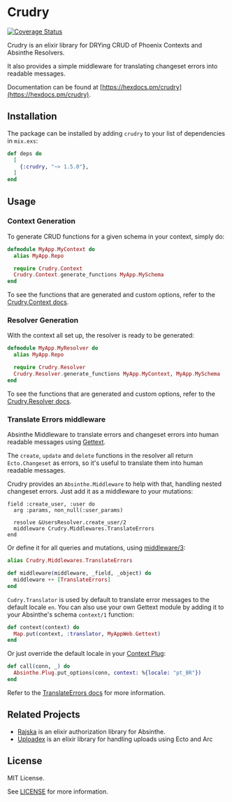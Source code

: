# Crudry

[![Coverage Status](https://coveralls.io/repos/github/gabrielpra1/crudry/badge.svg?branch=master)](https://coveralls.io/github/gabrielpra1/crudry?branch=master)

Crudry is an elixir library for DRYing CRUD of Phoenix Contexts and Absinthe Resolvers.

It also provides a simple middleware for translating changeset errors into readable messages.

Documentation can be found at [https://hexdocs.pm/crudry](https://hexdocs.pm/crudry).

## Installation

The package can be installed by adding `crudry` to your list of dependencies in `mix.exs`:

```elixir
def deps do
  [
    {:crudry, "~> 1.5.0"},
  ]
end
```

## Usage

### Context Generation

To generate CRUD functions for a given schema in your context, simply do:

```elixir
defmodule MyApp.MyContext do
  alias MyApp.Repo

  require Crudry.Context
  Crudry.Context.generate_functions MyApp.MySchema
end
```

To see the functions that are generated and custom options, refer to the [Crudry.Context docs](https://hexdocs.pm/crudry/Crudry.Context.html#module-usage).

### Resolver Generation

With the context all set up, the resolver is ready to be generated:

```elixir
defmodule MyApp.MyResolver do
  alias MyApp.Repo

  require Crudry.Resolver
  Crudry.Resolver.generate_functions MyApp.MyContext, MyApp.MySchema
end
```

To see the functions that are generated and custom options, refer to the [Crudry.Resolver docs](https://hexdocs.pm/crudry/Crudry.Resolver.html#module-usage).


### Translate Errors middleware

Absinthe Middleware to translate errors and changeset errors into human readable messages using [Gettext](https://github.com/elixir-lang/gettext).

The `create`, `update` and `delete` functions in the resolver all return `Ecto.Changeset` as errors, so it's useful to translate them into human readable messages.

Crudry provides an `Absinthe.Middleware` to help with that, handling nested changeset errors. Just add it as a middleware to your mutations:

```elxixir
field :create_user, :user do
  arg :params, non_null(:user_params)

  resolve &UsersResolver.create_user/2
  middleware Crudry.Middlewares.TranslateErrors
end
```

Or define it for all queries and mutations, using [middleware/3](https://hexdocs.pm/absinthe/Absinthe.Middleware.html#module-object-wide-authentication):

```elixir
alias Crudry.Middlewares.TranslateErrors

def middleware(middleware, _field, _object) do
  middleware ++ [TranslateErrors]
end
```

`Cudry.Translator` is used by default to translate error messages to the default locale `en`. You can also use your own Gettext module by adding it to your Absinthe's schema `context/1` function:

```elixir
def context(context) do
  Map.put(context, :translator, MyAppWeb.Gettext)
end
```

Or just override the default locale in your [Context Plug](https://hexdocs.pm/absinthe/context-and-authentication.html#context-and-plugs):

```elixir
def call(conn, _) do
  Absinthe.Plug.put_options(conn, context: %{locale: "pt_BR"})
end
```

Refer to the [TranslateErrors docs](https://hexdocs.pm/crudry/Crudry.Middlewares.TranslateErrors.html) for more information.

## Related Projects

* [Rajska](https://github.com/rschef/rajska) is an elixir authorization library for Absinthe.
* [Uploadex](https://github.com/gabrielpra1/uploadex) is an elixir library for handling uploads using Ecto and Arc

## License

MIT License.

See [LICENSE](./LICENSE) for more information.
